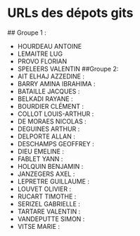 # URLs des dépots gits

## Groupe 1 :
* HOURDEAU  ANTOINE 
* LEMAITRE  LUG 
* PROVO FLORIAN 
* SPELEERS  VALENTIN 
##Groupe 2:
* AIT ELHAJ AZZEDINE : 
* BARRY AMINA IBRAHIMA : 
* BATAILLE  JACQUES : 
* BELKADI RAYANE : 
* BOURDIER  CLÉMENT : 
* COLLOT  LOUIS-ARTHUR : 
* DE MORAES NICOLAS : 
* DEGUINES  ARTHUR : 
* DELPORTE  ALLAN : 
* DESCHAMPS GEOFFREY : 
* DIEU  EMELINE : 
* FABLET  YANN : 
* HOLQUIN BENJAMIN : 
* JANZEGERS AXEL : 
* LEPRETRE  GUILLAUME : 
* LOUVET  OLIVIER : 
* RUCART  TIMOTHE : 
* SERIZEL GABRIELLE : 
* TARTARE VALENTIN : 
* VANDEPUTTE  SIMON : 
* VITSE MARIE : 
